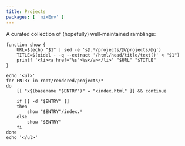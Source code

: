 ```yaml
---
title: Projects
packages: [ 'nixEnv' ]
---
```


A curated collection of (hopefully) well-maintained ramblings:

```{.unwrap pipe="nix-shell -p xidel --run sh | pandoc -t json"}
function show {
    URL=$(echo "$1" | sed -e 's@.*/projects/@/projects/@g')
    TITLE=$(xidel - -q --extract '/html/head/title/text()' < "$1")
    printf '<li><a href="%s">%s</a></li>' "$URL" "$TITLE"
}

echo '<ul>'
for ENTRY in root/rendered/projects/*
do
    [[ "x$(basename "$ENTRY")" = "xindex.html" ]] && continue

    if [[ -d "$ENTRY" ]]
    then
        show "$ENTRY"/index.*
    else
        show "$ENTRY"
    fi
done
echo '</ul>'
```
